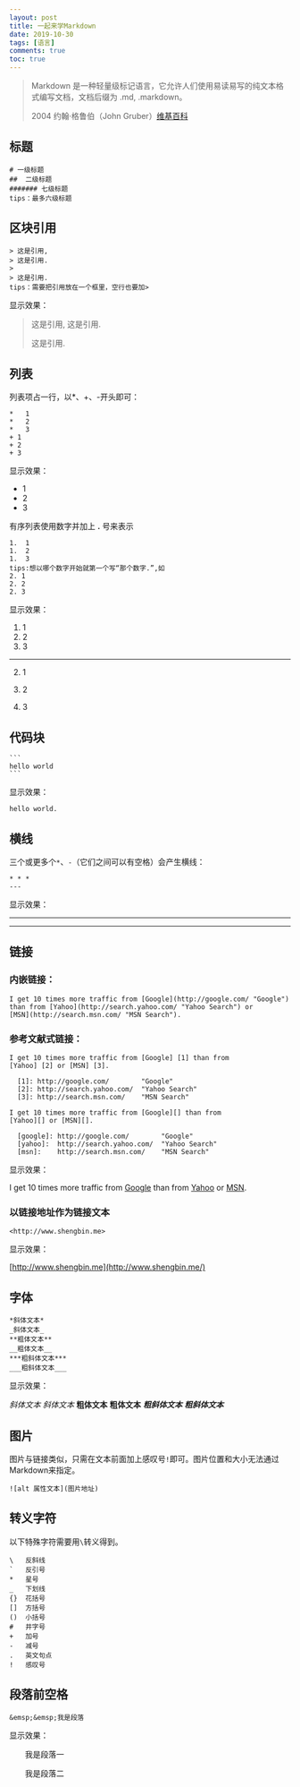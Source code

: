 ```yaml
---
layout: post
title: 一起来学Markdown
date: 2019-10-30
tags: [语言]
comments: true
toc: true
---
```




> Markdown 是一种轻量级标记语言，它允许人们使用易读易写的纯文本格式编写文档，文档后缀为 .md, .markdown。
>
> 2004	约翰·格鲁伯（John Gruber）[维基百科](https://zh.wikipedia.org/wiki/Markdown)



## 标题

```
# 一级标题
##  二级标题
####### 七级标题
tips：最多六级标题
```

## 区块引用

```
> 这是引用,
> 这是引用.
>
> 这是引用.
tips：需要把引用放在一个框里，空行也要加>
```

显示效果：

> 这是引用,
> 这是引用.
>
> 这是引用.

## 列表

列表项占一行，以*、+、-开头即可：

```
*   1
*   2
*   3
+ 1
+ 2
+ 3
```

显示效果：

*   1
*   2
*   3

有序列表使用数字并加上 **.** 号来表示

```
1.  1
1.  2
1.  3
tips:想以哪个数字开始就第一个写“那个数字.”,如
2. 1
2. 2
2. 3
```

显示效果：

1.  1
1.  2
1.  3

***

2. 1

3. 2

4. 3

   

## 代码块

```
​```
hello world
​```
```

显示效果：

```
hello world.
```

## 横线

三个或更多个`*`、`-`（它们之间可以有空格）会产生横线：

```
* * *
---
```

显示效果：

* * * * *

---

## 链接

### 内嵌链接：

```
I get 10 times more traffic from [Google](http://google.com/ "Google")
than from [Yahoo](http://search.yahoo.com/ "Yahoo Search") or
[MSN](http://search.msn.com/ "MSN Search").
```

### 参考文献式链接：

```
I get 10 times more traffic from [Google] [1] than from
[Yahoo] [2] or [MSN] [3].

  [1]: http://google.com/        "Google"
  [2]: http://search.yahoo.com/  "Yahoo Search"
  [3]: http://search.msn.com/    "MSN Search"

I get 10 times more traffic from [Google][] than from
[Yahoo][] or [MSN][].

  [google]: http://google.com/        "Google"
  [yahoo]:  http://search.yahoo.com/  "Yahoo Search"
  [msn]:    http://search.msn.com/    "MSN Search"

```

显示效果：

I get 10 times more traffic from [Google](http://google.com/ "Google") than from [Yahoo](http://search.yahoo.com/ "Yahoo Search") or [MSN](http://search.msn.com/ "MSN Search").

### 以链接地址作为链接文本

```
<http://www.shengbin.me> 
```

显示效果：

[http://www.shengbin.me](http://www.shengbin.me/)

## 字体

```
*斜体文本*
_斜体文本_
**粗体文本**
__粗体文本__
***粗斜体文本***
___粗斜体文本___
```

显示效果：

*斜体文本*
_斜体文本_
**粗体文本**
__粗体文本__
***粗斜体文本***
___粗斜体文本___

## 图片

图片与链接类似，只需在文本前面加上感叹号`!`即可。图片位置和大小无法通过Markdown来指定。

```
![alt 属性文本](图片地址)
```

## 转义字符

以下特殊字符需要用`\`转义得到。

```
\   反斜线
`   反引号
*   星号
_   下划线
{}  花括号
[]  方括号
()  小括号
#   井字号
+   加号
-   减号
.   英文句点
!   感叹号
```

## 段落前空格

```
&emsp;&emsp;我是段落
```

显示效果：

&emsp;&emsp;我是段落一

&emsp;&emsp;我是段落二

